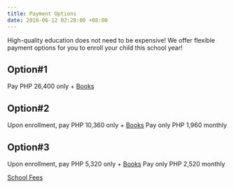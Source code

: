```yaml
---
title: Payment Options
date: 2018-06-12 02:28:00 +08:00
---
```


High-quality education does not need to be expensive! We offer flexible payment options for you to enroll your child this school year!

## Option#1
Pay PHP 26,400 only + [Books](http://cleverminds.ph/#fees)


## Option#2
Upon enrollment, pay PHP 10,360 only + [Books](http://cleverminds.ph/#fees)
Pay only PHP 1,960 monthly


## Option#3 
Upon enrollment, pay PHP 5,320 only + [Books](http://cleverminds.ph/#fees)
Pay only PHP 2,520 monthly


[School Fees](http://cleverminds.ph/#fees)